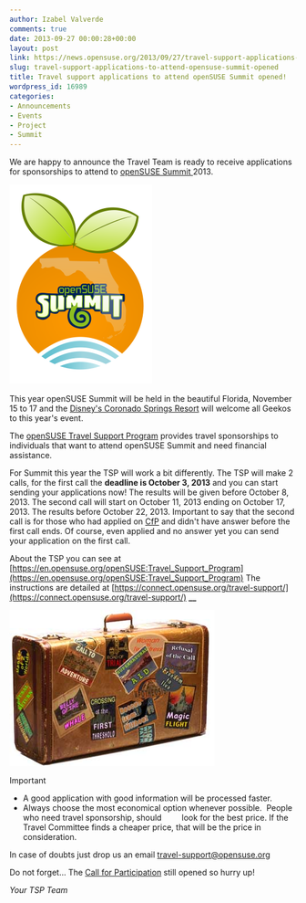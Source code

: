 ```yaml
---
author: Izabel Valverde
comments: true
date: 2013-09-27 00:00:28+00:00
layout: post
link: https://news.opensuse.org/2013/09/27/travel-support-applications-to-attend-opensuse-summit-opened/
slug: travel-support-applications-to-attend-opensuse-summit-opened
title: Travel support applications to attend openSUSE Summit opened!
wordpress_id: 16989
categories:
- Announcements
- Events
- Project
- Summit
---
```


We are happy to announce the Travel Team is ready to receive applications for sponsorships to attend to [openSUSE Summit ](http://summit.opensuse.org/)2013.

[![openSUSE Summit 2013 logo](/wp-content/uploads/2013/09/LogoSunIdeaPeach.png)](/wp-content/uploads/2013/09/LogoSunIdeaPeach.png)

This year openSUSE Summit will be held in the beautiful Florida, November 15 to 17 and the [Disney's Coronado Springs Resort](http://summit.opensuse.org/#location) will welcome all Geekos to this year's event.

The [openSUSE Travel Support Program](https://en.opensuse.org/openSUSE:Travel_Support_Program) provides travel sponsorships to individuals that want to attend openSUSE Summit and need financial assistance.

For Summit this year the TSP will work a bit differently. The TSP will make 2 calls, for the first call the **deadline is October 3, 2013** and you can start sending your applications now! The results will be given before October 8, 2013.
The second call will start on October 11, 2013 ending on October 17, 2013. The results before October 22, 2013. Important to say that the second call is for those who had applied on [CfP](http://summit.opensuse.org/#cfp) and didn't have answer before the first call ends. Of course, even applied and no answer yet you can send your application on the first call.

About the TSP you can see at [https://en.opensuse.org/openSUSE:Travel_Support_Program](https://en.opensuse.org/openSUSE:Travel_Support_Program) The instructions are detailed at [https://connect.opensuse.org/travel-support/](https://connect.opensuse.org/travel-support/)
**__**



[![Suitcase](/wp-content/uploads/2013/09/suitcase.jpg)](/wp-content/uploads/2013/09/suitcase.jpg)

Important
* A good application with good information will be processed faster.
* Always choose the most economical option whenever possible.  People who need travel sponsorship, should         look for the best price. If the Travel Committee finds a cheaper price, that will be the price in consideration.





In case of doubts just drop us an email travel-support@opensuse.org

Do not forget... The [Call for Participation](http://summit.opensuse.org/#cfp) still opened so hurry up!


_Your TSP Team_
